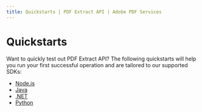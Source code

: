 ```yaml
---
title: Quickstarts | PDF Extract API | Adobe PDF Services
---
```


# Quickstarts

Want to quickly test out PDF Extract API? The following quickstarts will help you run your first successful operation and are tailored to our supported SDKs:

* [Node.js](nodejs/)
* [Java](java/)
* [.NET](dotnet)
* [Python](python)